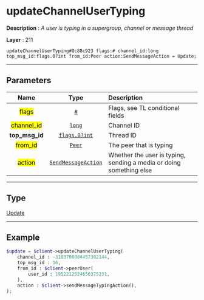 # updateChannelUserTyping

**Description** : *A user is typing in a supergroup, channel or message thread*

**Layer** : 211

```tl
updateChannelUserTyping#8c88c923 flags:# channel_id:long top_msg_id:flags.0?int from_id:Peer action:SendMessageAction = Update;
```

---

## Parameters

| Name | Type | Description |
| :---: | :---: | :--- |
| <mark>flags</mark> | [`#`](type/#) | Flags, see TL conditional fields |
| <mark>channel_id</mark> | [`long`](type/long) | Channel ID |
| **top_msg_id** | [`flags.0?int`](type/int) | Thread ID |
| <mark>from_id</mark> | [`Peer`](type/Peer) | The peer that is typing |
| <mark>action</mark> | [`SendMessageAction`](type/SendMessageAction) | Whether the user is typing, sending a media or doing something else |

---

## Type

[Update](type/Update)

---

## Example

```php
$update = $client->updateChannelUserTyping(
	channel_id : -3103708084457302144,
	top_msg_id : 16,
	from_id : $client->peerUser(
		user_id : 1952212524656375231,
	),
	action : $client->sendMessageTypingAction(),
);
```